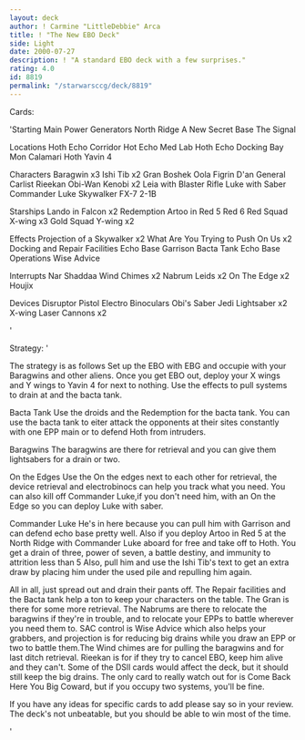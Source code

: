 ```yaml
---
layout: deck
author: ! Carmine "LittleDebbie" Arca
title: ! "The New EBO Deck"
side: Light
date: 2000-07-27
description: ! "A standard EBO deck with a few surprises."
rating: 4.0
id: 8819
permalink: "/starwarsccg/deck/8819"
---
```

Cards: 

'Starting
Main Power Generators
North Ridge
A New Secret Base
The Signal

Locations
Hoth Echo Corridor
Hot Echo Med Lab
Hoth Echo Docking Bay
Mon Calamari
Hoth
Yavin 4

Characters
Baragwin x3
Ishi Tib x2
Gran
Boshek
Oola
Figrin D'an
General Carlist Rieekan
Obi-Wan Kenobi x2
Leia with Blaster Rifle
Luke with Saber
Commander Luke Skywalker
FX-7
2-1B

Starships
Lando in Falcon x2
Redemption
Artoo in Red 5
Red 6
Red Squad X-wing x3
Gold Squad Y-wing x2

Effects
Projection of a Skywalker x2
What Are You Trying to Push On Us x2
Docking and Repair Facilities
Echo Base Garrison
Bacta Tank
Echo Base Operations
Wise Advice

Interrupts
Nar Shaddaa Wind Chimes x2
Nabrum Leids x2
On The Edge x2
Houjix

Devices
Disruptor Pistol
Electro Binoculars
Obi's Saber
Jedi Lightsaber x2
X-wing Laser Cannons x2

'

Strategy: '

The strategy is as follows
Set up the EBO with EBG and occupie with your Baragwins and other aliens. Once you get EBO out, deploy your X wings and Y wings to Yavin 4 for next to nothing. Use the effects to pull systems to drain at and the bacta tank.

Bacta Tank Use the droids and the Redemption for
the bacta tank. You can use the bacta tank to eiter attack the opponents at their sites constantly with one EPP main or to defend Hoth from intruders.

Baragwins The baragwins are there for retrieval and you can give them lightsabers for a drain or two.

On the Edges Use the On the edges next to each other for retrieval, the device retrieval and electrobinocs can help you track what you need. You can also kill off Commander Luke,if you don't need him, with an On the Edge so you can deploy Luke with saber.

Commander Luke He's in here because you can pull him with Garrison and can defend echo base pretty well. Also if you deploy Artoo in Red 5 at the North Ridge with Commander Luke aboard for free and take off to Hoth. You get a drain of three, power of seven, a battle destiny, and immunity to attrition less than 5 Also, pull him and use the Ishi Tib's text to get an extra draw by placing him under the used pile and repulling him again.

All in all, just spread out and drain their pants off. The Repair facilities and the Bacta tank help a ton to keep your characters on the table. The Gran is there for some more retrieval. The Nabrums are there to relocate the baragwins if they're in trouble, and to relocate your EPPs to battle wherever you need them to. SAC control is Wise Advice which also helps your grabbers, and projection is for reducing big drains while you draw an EPP or two to battle them.The Wind chimes are for pulling the baragwins and for last ditch retrieval. Rieekan is for if they try to cancel EBO, keep him alive and they can't. Some of the DSll cards would affect the deck, but it should still keep the big drains. The only card to really watch out for is
Come Back Here You Big Coward, but if you occupy two systems, you'll be fine.

If you have any ideas for specific cards to add please say so in your review. The deck's not unbeatable, but you should be able to win most of the time.


'
